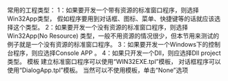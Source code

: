 常用的工程类型：
1：如果要开发一个带有资源的标准窗口程序，则选择Win32App类型，
   假如程序要用到对话框、图标、菜单、快捷键等的话就应该选择这个类型。
2：如果要开发一个没有资源的标准窗口程序，则选择Win32App(No Resource) 类型，一般不用资源的情况很少，但本节用来测试的例子就是一个没有资源的标准窗口程序。
3：如果要开发一个Windows下的控制台程序，则应选择Console APP 。
4：如果只开发一个Dll，则应选择Dll project类型。
模板
建立标准窗口程序可以使用“WIN32EXE.tpl”模板，
对话框程序可以使用“DialogApp.tpl”模板。
当然可以不使用模板，单击“None”选项
